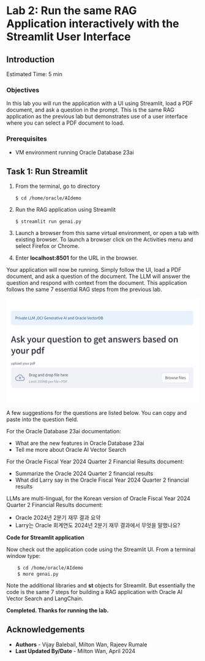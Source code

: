 # Lab 2: Run the same RAG Application interactively with the Streamlit User Interface

## Introduction

Estimated Time: 5 min

### Objectives

In this lab you will run the application with a UI using Streamlit, load a PDF document, and ask a question in the prompt.  This is the same RAG application as the previous lab but demonstrates use of a user interface where you can select a PDF document to load.

### Prerequisites

* VM environment running Oracle Database 23ai


## Task 1: Run Streamlit

1.  From the terminal, go to directory 

    ```
    $ cd /home/oracle/AIdemo
    ```

2.  Run the RAG application using Streamlit
    ```
    $ streamlit run genai.py
    ```

3. Launch a browser from this same virtual environment, or open a tab with existing browser.  To launch a browser click on the Activities menu and select Firefox or Chrome.

4. Enter **localhost:8501** for the URL in the browser.
   
Your application will now be running.  Simply follow the UI, load a PDF document, and ask a question of the document.  The LLM will answer the question and respond with context from the document.  This application follows the same 7 essential RAG steps from the previous lab.

![Streamlit UI](images/streamlitocigenai.png)

A few suggestions for the questions are listed below. You can copy and paste into the question field.

For the Oracle Database 23ai documentation:
- What are the new features in Oracle Database 23ai
- Tell me more about Oracle AI Vector Search

For the Oracle Fiscal Year 2024 Quarter 2 Financial Results document:
- Summarize the Oracle 2024 Quarter 2 financial results
- What did Larry say in the Oracle Fiscal Year 2024 Quarter 2 financial results

LLMs are multi-lingual, for the Korean version of Oracle Fiscal Year 2024 Quarter 2 Financial Results document:
- Oracle 2024년 2분기 재무 결과 요약
- Larry는 Oracle 회계연도 2024년 2분기 재무 결과에서 무엇을 말했나요?

**Code for Streamlit application**

Now check out the application code using the Streamlit UI. From a terminal window type:


```
    $ cd /home/oracle/AIdemo
    $ more genai.py
```

Note the additional libraries and **st** objects for Streamlit.
But essentially the code is the same 7 steps for building a RAG application with Oracle AI Vector Search and LangChain.

**Completed. Thanks for running the lab.**

## Acknowledgements
* **Authors** - Vijay Balebail, Milton Wan, Rajeev Rumale
* **Last Updated By/Date** -  Milton Wan, April 2024
